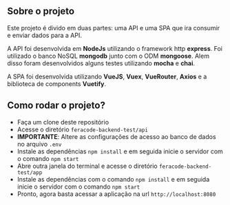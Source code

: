 ## Sobre o projeto

Este projeto é divido em duas partes: uma API e uma SPA que ira consumir e enviar dados para a API.

A API foi desenvolvida em **NodeJs** utilizando o framework http **express**. Foi utilizado o banco NoSQL **mongodb** junto com o ODM **mongoose**. Alem disso foram desenvolvidos alguns testes utilizando **mocha** e **chai**.

A SPA foi desenvolvida utilizando **VueJS**, **Vuex**, **VueRouter**, **Axios** e a biblioteca de components **Vuetify**.

## Como rodar o projeto?
- Faça um clone deste repositório
- Acesse o diretório `feracode-backend-test/api`
- **IMPORTANTE**: Altere as configurações de acesso ao banco de dados no arquivo `.env`
- Instale as dependências `npm install` e em seguida inicie o servidor com o comando `npm start`
- Abre outra janela do terminal e acesse o diretório `feracode-backend-test/app`
- Instale as dependências com o comando `npm install` e em seguida inicie o servidor com o comando `npm start`
- Pronto, agora basta acessar a aplicação na url `http://localhost:8080`